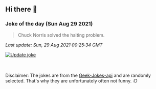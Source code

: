 ## Hi there 👋

### Joke of the day (Sun Aug 29 2021)
<!-- joke -->
>Chuck Norris solved the halting problem.
<!-- /joke -->

*Last update: Sun, 29 Aug 2021 00:25:34 GMT*

[![Update joke](https://github.com/nclskfm/nclskfm/actions/workflows/joke.yml/badge.svg)](https://github.com/nclskfm/nclskfm/actions/workflows/joke.yml)

<br><br>
Disclaimer: The jokes are from the [Geek-Jokes-api](https://github.com/sameerkumar18/geek-joke-api) and are randomly selected. That's why they are unfortunately often not funny. :D
